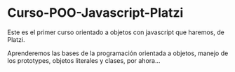 # Curso-POO-Javascript-Platzi
Este es el primer curso orientado a objetos con javascript que haremos, de Platzi.


Aprenderemos las bases de la programación orientada a objetos, manejo de los prototypes, objetos literales y clases, por ahora...
